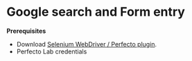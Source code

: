 # Google search and Form entry

**Prerequisites**

- Download [Selenium WebDriver / Perfecto plugin](https://www.perfectomobile.com/download-integrations).
- Perfecto Lab credentials
